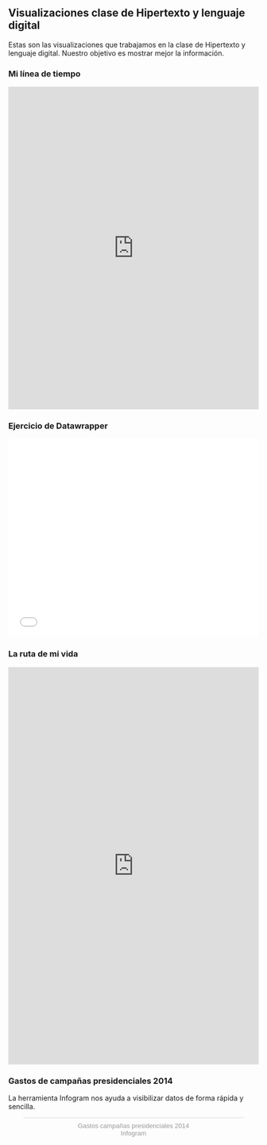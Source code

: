## Visualizaciones clase de Hipertexto y lenguaje digital 

Estas son las visualizaciones que trabajamos en la clase de Hipertexto y lenguaje digital. Nuestro objetivo es mostrar mejor la información.

### Mi línea de tiempo

<iframe src='https://cdn.knightlab.com/libs/timeline3/latest/embed/index.html?source=1xjvxUPouep8Zdcc4KetLdW6ybIL9-2UDMgrWy4DfSRc&font=Default&lang=en&initial_zoom=2&height=650' width='100%' height='650' webkitallowfullscreen mozallowfullscreen allowfullscreen frameborder='0'></iframe>

### Ejercicio de Datawrapper

<iframe id="datawrapper-chart-mkPoB" src="//datawrapper.dwcdn.net/mkPoB/1/" scrolling="no" frameborder="0" allowtransparency="true" allowfullscreen="allowfullscreen" webkitallowfullscreen="webkitallowfullscreen" mozallowfullscreen="mozallowfullscreen" oallowfullscreen="oallowfullscreen" msallowfullscreen="msallowfullscreen" style="width: 0; min-width: 100% !important;" height="400"></iframe><script type="text/javascript">if("undefined"==typeof window.datawrapper)window.datawrapper={};window.datawrapper["mkPoB"]={},window.datawrapper["mkPoB"].embedDeltas={"100":525,"200":450,"300":425,"400":400,"500":400,"600":400,"700":375,"800":375,"900":375,"1000":375},window.datawrapper["mkPoB"].iframe=document.getElementById("datawrapper-chart-mkPoB"),window.datawrapper["mkPoB"].iframe.style.height=window.datawrapper["mkPoB"].embedDeltas[Math.min(1e3,Math.max(100*Math.floor(window.datawrapper["mkPoB"].iframe.offsetWidth/100),100))]+"px",window.addEventListener("message",function(a){if("undefined"!=typeof a.data["datawrapper-height"])for(var b in a.data["datawrapper-height"])if("mkPoB"==b)window.datawrapper["mkPoB"].iframe.style.height=a.data["datawrapper-height"][b]+"px"});</script>


### La ruta de mi vida 

<iframe src="https://uploads.knightlab.com/storymapjs/04899129faffc9865eaa9de51fa31546/la-ruta-de-mi-vida/index.html" frameborder="0" width="100%" height="800"></iframe>


### Gastos de campañas presidenciales 2014

La herramienta Infogram nos ayuda a visibilizar datos de forma rápida y sencilla. 

<script id="infogram_0_2d53aca7-fbf7-4348-86b5-d56b172931e7" title="Gastos campañas presidenciales 2014" src="https://e.infogram.com/js/dist/embed.js?deA" type="text/javascript"></script><div style="padding:8px 0;font-family:Arial!important;font-size:13px!important;line-height:15px!important;text-align:center;border-top:1px solid #dadada;margin:0 30px"><a href="https://infogram.com/2d53aca7-fbf7-4348-86b5-d56b172931e7" style="color:#989898!important;text-decoration:none!important;" target="_blank">Gastos campañas presidenciales 2014</a><br><a href="https://infogram.com" style="color:#989898!important;text-decoration:none!important;" target="_blank" rel="nofollow">Infogram</a></div>
